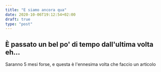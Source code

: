 ```yaml
---
title: "E siamo ancora qua"
date: 2020-10-06T19:12:54+02:00
draft: true
type: "post"
---
```


## È passato un bel po' di tempo dall'ultima volta eh...

Saranno 5 mesi forse, e questa è l'ennesima volta che faccio un articolo
